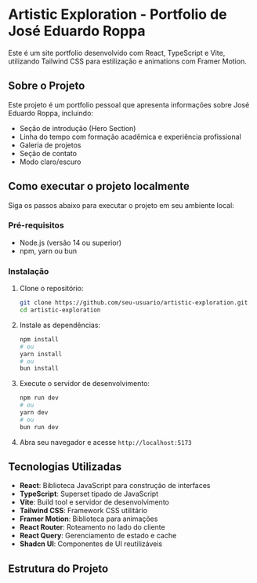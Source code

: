 # Artistic Exploration - Portfolio de José Eduardo Roppa

Este é um site portfolio desenvolvido com React, TypeScript e Vite, utilizando Tailwind CSS para estilização e animations com Framer Motion.

## Sobre o Projeto

Este projeto é um portfolio pessoal que apresenta informações sobre José Eduardo Roppa, incluindo:

- Seção de introdução (Hero Section)
- Linha do tempo com formação acadêmica e experiência profissional
- Galeria de projetos
- Seção de contato
- Modo claro/escuro

## Como executar o projeto localmente

Siga os passos abaixo para executar o projeto em seu ambiente local:

### Pré-requisitos

- Node.js (versão 14 ou superior)
- npm, yarn ou bun

### Instalação

1. Clone o repositório:
   ```bash
   git clone https://github.com/seu-usuario/artistic-exploration.git
   cd artistic-exploration
   ```

2. Instale as dependências:
   ```bash
   npm install
   # ou
   yarn install
   # ou
   bun install
   ```

3. Execute o servidor de desenvolvimento:
   ```bash
   npm run dev
   # ou
   yarn dev
   # ou
   bun run dev
   ```

4. Abra seu navegador e acesse `http://localhost:5173`

## Tecnologias Utilizadas

- **React**: Biblioteca JavaScript para construção de interfaces
- **TypeScript**: Superset tipado de JavaScript
- **Vite**: Build tool e servidor de desenvolvimento
- **Tailwind CSS**: Framework CSS utilitário
- **Framer Motion**: Biblioteca para animações
- **React Router**: Roteamento no lado do cliente
- **React Query**: Gerenciamento de estado e cache
- **Shadcn UI**: Componentes de UI reutilizáveis

## Estrutura do Projeto
